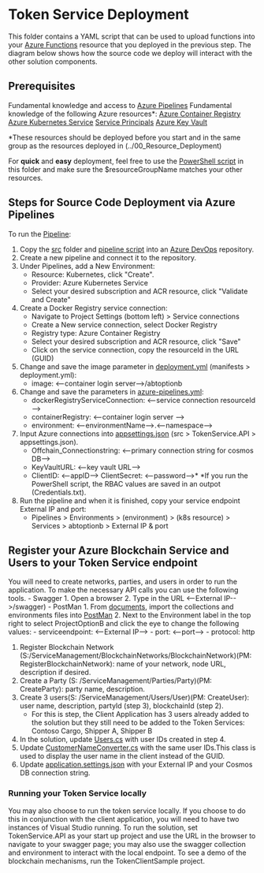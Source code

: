 # Token Service Deployment

This folder contains a YAML script that can be used to upload functions into your [Azure Functions](https://azure.microsoft.com/en-us/services/functions/) resource that you deployed in the previous step. The diagram below shows how the source code we deploy will interact with the other solution components.

 
## Prerequisites
Fundamental knowledge and access to [Azure Pipelines](https://azure.microsoft.com/en-us/services/devops/pipelines/)
Fundamental knowledge of the following Azure resources*:
[Azure Container Registry](https://azure.microsoft.com/en-us/services/container-registry/)
[Azure Kubernetes Service](https://azure.microsoft.com/en-us/services/kubernetes-service/)
[Service Principals](https://docs.microsoft.com/en-us/azure/active-directory/develop/app-objects-and-service-principals)
[Azure Key Vault](https://azure.microsoft.com/en-us/services/key-vault/)

*These resources should be deployed before you start and in the same group as the resources deployed in (../00_Resource_Deployment)

For **quick** and **easy** deployment, feel free to use the [PowerShell script](./tokenserviceresources.ps1) in this folder and make sure the $resourceGroupName matches your other resources.

## Steps for Source Code Deployment via Azure Pipelines

To run the [Pipeline](./azure-pipelines.yml):


1. Copy the [src](./src) folder and [pipeline script](./azure-pipelines.yml) into an [Azure DevOps](https://azure.microsoft.com/en-us/services/devops/) repository.
2. Create a new pipeline and connect it to the repository.
3. Under Pipelines, add a New Environment:
    - Resource: Kubernetes, click "Create".
    - Provider: Azure Kubernetes Service
    - Select your desired subscription and ACR resource, click "Validate and Create"
4. Create a Docker Registry service connection:
    - Navigate to Project Settings (bottom left) > Service connections
    - Create a New service connection, select Docker Registry
    - Registry type: Azure Container Registry
    - Select your desired subscription and ACR resource, click "Save"
    - Click on the service connection, copy the resourceId in the URL (GUID)
5. Change and save the image parameter in [deployment.yml](./deployment.yml) (manifests > deployment.yml):
    - image: <--container login server-->/abtoptionb
6. Change and save the parameters in [azure-pipelines.yml](./azure-pipelines.yml):
    - dockerRegistryServiceConnection: <--service connection resourceId -->
    - containerRegistry: <--container login server -->
    - environment: <--environmentName-->.<--namespace-->
7. Input Azure connections into [appsettings.json](./src/Microsoft.TokenService.API/appsettings.json) (src > TokenService.API > appsettings.json).
    - Offchain_Connectionstring: <--primary connection string for cosmos DB-->
    - KeyVaultURL: <--key vault URL-->
    - ClientID: <--appID--> ClientSecret: <--password-->*
    *If you run the PowerShell script, the RBAC values are saved in an outpot (Credentials.txt).
8. Run the pipeline and when it is finished, copy your service endpoint External IP and port:
    - Pipelines > Environments > (environment) > (k8s resource) > Services > abtoptionb > External IP & port

## Register your Azure Blockchain Service and Users to your Token Service endpoint

You will need to create networks, parties, and users in order to run the application. To make the necessary API calls you can use the following tools.
    - Swagger
        1. Open a browser
        2. Type in the URL <--External IP-->/swagger)
    - PostMan
        1. From [documents](./documents), import the collections and environments files into [PostMan](https://www.postman.com/)
        2. Next to the Environment label in the top right to select ProjectOptionB and click the eye to change the following values:
            - serviceendpoint: <--External IP-->
            - port: <--port-->
            - protocol: http

1. Register Blockchain Network (S:/ServiceManagement/BlockchainNetworks/BlockchainNetwork)(PM: RegisterBlockchainNetwork): name of your network, node URL, description if desired.
2. Create a Party (S: /ServiceManagement/Parties/Party)(PM: CreateParty): party name, description.
3. Create 3 users(S: /ServiceManagement/Users/User)(PM: CreateUser): user name, description, partyId (step 3), blockchainId (step 2).
    - For this is step, the Client Application has 3 users already added to the solution but they still need to be added to the Token Services: Contoso Cargo, Shipper A, Shipper B
4. In the solution, update [Users.cs](../01_Source_Code_Deployment/src/ContosoCargo.DigitalDocument.Application.WindowsClient/Entities/Users.cs) with user IDs created in step 4.
5. Update [CustomerNameConverter.cs](../01_Source_Code_Deployment/src/ContosoCargo.DigitalDocument.Application.WindowsClient/FieldConverter/CustomerNameConverter.cs) with the same user IDs.This class is used to display the user name in the client instead of the GUID.
6. Update [application.settings.json](../01_Source_Code_Deployment/src/ContosoCargo.DigitalDocument.TokenService.Host/application.settings.json) with your External IP and your Cosmos DB connection string.

### Running your Token Service locally

You may also choose to run the token service locally. If you choose to do this in conjunction with the client application, you will need to have two instances of Visual Studio running. To run the solution, set TokenService.API as your start up project and use the URL in the browser to navigate to your swagger page; you may also use the swagger collection and environment to interact with the local endpoint. To see a demo of the blockchain mechanisms, run the TokenClientSample project.